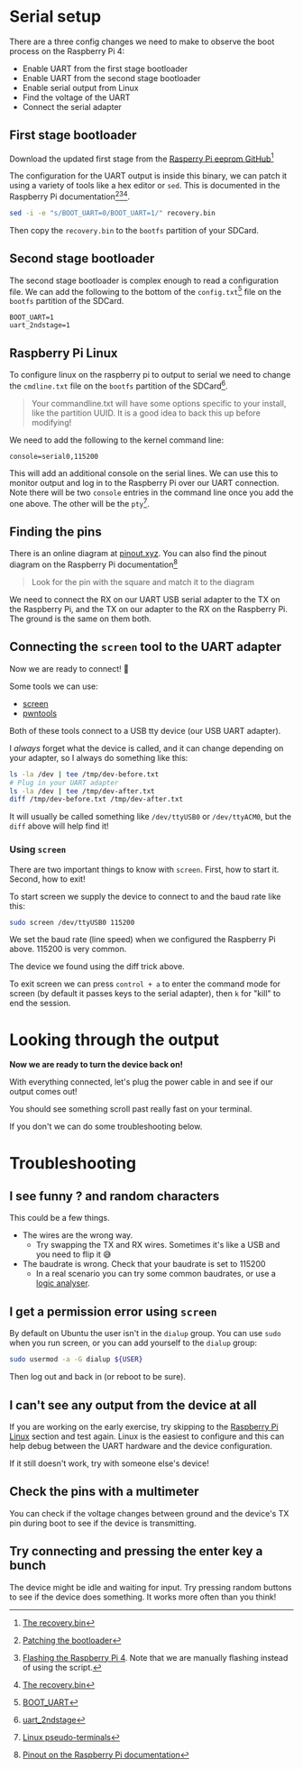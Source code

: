 # Serial setup

There are a three config changes we need to make to
observe the boot process on the Raspberry Pi 4:

- Enable UART from the first stage bootloader
- Enable UART from the second stage bootloader
- Enable serial output from Linux
- Find the voltage of the UART
- Connect the serial adapter

## First stage bootloader

Download the updated first stage from the
[Rasperry Pi eeprom GitHub](https://github.com/raspberrypi/rpi-eeprom/blob/master/firmware-2711/latest/recovery.bin)[^3]

The configuration for the UART output is inside this binary,
we can patch it using a variety of tools like a hex editor or `sed`.
This is documented in the Raspberry Pi documentation[^1][^2][^3].

```sh
sed -i -e "s/BOOT_UART=0/BOOT_UART=1/" recovery.bin
```

Then copy the `recovery.bin` to the `bootfs` partition of your SDCard.

[^1]: [Patching the bootloader](https://www.raspberrypi.com/documentation/computers/raspberry-pi.html#bootcode-bin-uart-enable)
[^2]: [Flashing the Raspberry Pi 4](https://www.raspberrypi.com/documentation/computers/raspberry-pi.html#raspberry-pi-bootloader-configuration). Note that we are manually flashing instead of using the script.
[^3]: [The recovery.bin](https://www.raspberrypi.com/documentation/computers/raspberry-pi.html#recovery-bin)

## Second stage bootloader

The second stage bootloader is complex enough to read a configuration file.
We can add the following to the bottom of the `config.txt`[^4] file on the `bootfs` partition
of the SDCard.

```
BOOT_UART=1
uart_2ndstage=1
```

[^4]: [BOOT\_UART](https://www.raspberrypi.com/documentation/computers/raspberry-pi.html#BOOT_UART)
[^5]: [uart\_2ndstage](https://www.raspberrypi.com/documentation/computers/raspberry-pi.html#uart_2ndstage)

## Raspberry Pi Linux

To configure linux on the raspberry pi to output to serial we need to change the `cmdline.txt` file
on the `bootfs` partition of the SDCard[^5].

> Your commandline.txt will have some options specific to your install, like the partition UUID.
> It is a good idea to back this up before modifying!

We need to add the following to the kernel command line:

```
console=serial0,115200
```

This will add an additional console on the serial lines. We can use this to monitor output and
log in to the Raspberry Pi over our UART connection. Note there will be two `console` entries
in the command line once you add the one above. The other will be the `pty`[^6].

[^5]: [Linux cmdline.txt serial options.](https://www.raspberrypi.com/documentation/computers/configuration.html#command-line-options)
[^6]: [Linux pseudo-terminals](https://linux.die.net/man/7/pty)

## Finding the pins

There is an online diagram at [pinout.xyz](https://pinout.xyz). You can also find
the pinout diagram on the Raspberry Pi documentation[^7]

> Look for the pin with the square and match it to the diagram

We need to connect the RX on our UART USB serial adapter to the TX on the Raspberry Pi,
and the TX on our adapter to the RX on the Raspberry Pi. The ground is the same on them both.

[^7]: [Pinout on the Raspberry Pi documentation](https://www.raspberrypi.com/documentation/computers/raspberry-pi.html#gpio-and-the-40-pin-header)

## Connecting the `screen` tool to the UART adapter

Now we are ready to connect! 🎉

Some tools we can use:
- [screen](https://linux.die.net/man/1/screen)
- [pwntools](https://docs.pwntools.com/en/latest/tubes/serial.html)

Both of these tools connect to a USB tty device (our USB UART adapter).

I _always_ forget what the device is called, and it can change depending
on your adapter, so I always do something like this:

```sh
ls -la /dev | tee /tmp/dev-before.txt
# Plug in your UART adapter
ls -la /dev | tee /tmp/dev-after.txt
diff /tmp/dev-before.txt /tmp/dev-after.txt
```

It will usually be called something like `/dev/ttyUSB0`
or `/dev/ttyACM0`, but the `diff` above will help find it!

### Using `screen`

There are two important things to know with `screen`.
First, how to start it. Second, how to exit!

To start screen we supply the device to connect to
and the baud rate like this:

```sh
sudo screen /dev/ttyUSB0 115200
```

We set the baud rate (line speed) when we configured the
Raspberry Pi above. 115200 is very common.

The device we found using the diff trick above.

To exit screen we can press `control + a` to enter the
command mode for screen (by default it passes keys to the
serial adapter), then `k` for "kill" to end the session.

# Looking through the output

**Now we are ready to turn the device back on!**

With everything connected, let's plug the power cable in
and see if our output comes out!

You should see something scroll past really fast on your terminal.

If you don't we can do some troubleshooting below.

# Troubleshooting

## I see funny ? and random characters

This could be a few things.
- The wires are the wrong way.
    - Try swapping the TX and RX wires. Sometimes it's like a USB and you need to flip it 😅
- The baudrate is wrong. Check that your baudrate is set to 115200
    - In a real scenario you can try some common baudrates, or use a [logic analyser](https://support.saleae.com/tutorials/learning-portal/learning-resources/learn-asynchronous-serial).

## I get a permission error using `screen`

By default on Ubuntu the user isn't in the `dialup` group.
You can use `sudo` when you run screen, or you can add yourself to
the `dialup` group:

```sh
sudo usermod -a -G dialup ${USER}
```

Then log out and back in (or reboot to be sure).

## I can't see any output from the device at all

If you are working on the early exercise, try skipping to the
[Raspberry Pi Linux](#raspberry-pi-linux) section and test
again. Linux is the easiest to configure and this can help
debug between the UART hardware and the device configuration.

If it still doesn't work, try with someone else's device!

## Check the pins with a multimeter

You can check if the voltage changes between ground and the device's TX
pin during boot to see if the device is transmitting.

## Try connecting and pressing the enter key a bunch

The device might be idle and waiting for input. Try pressing random buttons to
see if the device does something. It works more often than you think!
